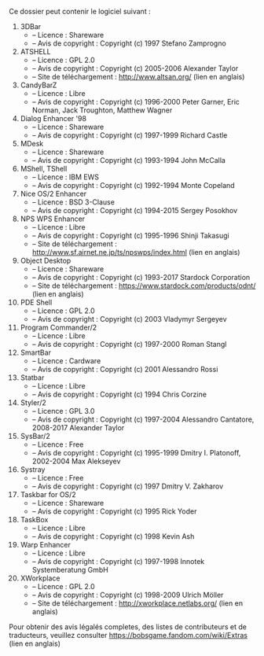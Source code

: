 ﻿Ce dossier peut contenir le logiciel suivant :

1. 3DBar
   - – Licence : Shareware
   - – Avis de copyright : Copyright (c) 1997 Stefano Zamprogno
2. ATSHELL
   - – Licence : GPL 2.0
   - – Avis de copyright : Copyright (c) 2005-2006 Alexander Taylor
   - – Site de téléchargement : http://www.altsan.org/ (lien en anglais)
3. CandyBarZ
   - – Licence : Libre
   - – Avis de copyright : Copyright (c) 1996-2000 Peter Garner, Eric Norman, Jack Troughton, Matthew Wagner
4. Dialog Enhancer '98
   - – Licence : Shareware
   - – Avis de copyright : Copyright (c) 1997-1999 Richard Castle
5. MDesk
   - – Licence : Shareware
   - – Avis de copyright : Copyright (c) 1993-1994 John McCalla
6. MShell, TShell
   - – Licence : IBM EWS
   - – Avis de copyright : Copyright (c) 1992-1994 Monte Copeland
7. Nice OS/2 Enhancer
   - – Licence : BSD 3-Clause
   - – Avis de copyright : Copyright (c) 1994-2015 Sergey Posokhov
8. NPS WPS Enhancer
   - – Licence : Libre
   - – Avis de copyright : Copyright (c) 1995-1996 Shinji Takasugi
   - – Site de téléchargement : http://www.sf.airnet.ne.jp/ts/npswps/index.html (lien en anglais)
9. Object Desktop
   - – Licence : Shareware
   - – Avis de copyright : Copyright (c) 1993-2017 Stardock Corporation
   - – Site de téléchargement : https://www.stardock.com/products/odnt/ (lien en anglais)
10. PDE Shell
    - – Licence : GPL 2.0
    - – Avis de copyright : Copyright (c) 2003 Vladymyr Sergeyev
11. Program Commander/2
    - – Licence : Libre
    - – Avis de copyright : Copyright (c) 1997-2000 Roman Stangl
12. SmartBar
    - – Licence : Cardware
    - – Avis de copyright : Copyright (c) 2001 Alessandro Rossi
13. Statbar
    - – Licence : Libre
    - – Avis de copyright : Copyright (c) 1994 Chris Corzine
14. Styler/2
    - – Licence : GPL 3.0
    - – Avis de copyright : Copyright (c) 1997-2004 Alessandro Cantatore, 2008-2017 Alexander Taylor
15. SysBar/2
    - – Licence : Free
    - – Avis de copyright : Copyright (c) 1995-1999 Dmitry I. Platonoff, 2002-2004 Max Alekseyev
16. Systray
    - – Licence : Free
    - – Avis de copyright : Copyright (c) 1997 Dmitry V. Zakharov
17. Taskbar for OS/2
    - – Licence : Shareware
    - – Avis de copyright : Copyright (c) 1995 Rick Yoder
18. TaskBox
    - – Licence : Libre
    - – Avis de copyright : Copyright (c) 1998 Kevin Ash
19. Warp Enhancer
    - – Licence : Libre
    - – Avis de copyright : Copyright (c) 1997-1998 Innotek Systemberatung GmbH
20. XWorkplace
    - – Licence : GPL 2.0
    - – Avis de copyright : Copyright (c) 1998-2009 Ulrich Möller
    - – Site de téléchargement : http://xworkplace.netlabs.org/ (lien en anglais)

Pour obtenir des avis légalés completes, des listes de contributeurs et de traducteurs, veuillez consulter https://bobsgame.fandom.com/wiki/Extras (lien en anglais)